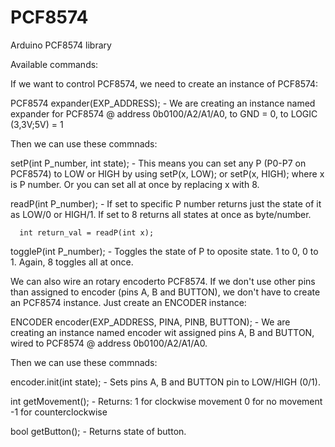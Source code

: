 # PCF8574
Arduino PCF8574 library

Available commands:

If we want to control PCF8574, we need to create an instance of PCF8574:

  PCF8574 expander(EXP_ADDRESS);
    - We are creating an instance named expander for PCF8574 @ address 0b0100/A2/A1/A0, to GND = 0, to LOGIC (3,3V;5V) = 1

  Then we can use these commnads:

  setP(int P_number, int state);
    - This means you can set any P (P0-P7 on PCF8574) to LOW or HIGH by using
      setP(x, LOW); or setP(x, HIGH); where x is P number.
      Or you can set all at once by replacing x with 8.


  readP(int P_number);
    - If set to specific P number returns just the state of it as LOW/0 or HIGH/1.
      If set to 8 returns all states at once as byte/number.

      int return_val = readP(int x);


  toggleP(int P_number);
    - Toggles the state of P to oposite state. 1 to 0, 0 to 1.
      Again, 8 toggles all at once.


We can also wire an rotary encoderto PCF8574.
If we don't use other pins than assigned to encoder (pins A, B and BUTTON),
we don't have to create an PCF8574 instance. Just create an ENCODER instance:

  ENCODER encoder(EXP_ADDRESS, PINA, PINB, BUTTON);
    - We are creating an instance named encoder wit assigned pins A, B and BUTTON,
      wired to PCF8574 @ address 0b0100/A2/A1/A0.

  Then we can use these commnads:

  encoder.init(int state);
    - Sets pins A, B and BUTTON pin to LOW/HIGH (0/1).


  int getMovement();
    - Returns: 1 for clockwise movement
               0 for no movement
              -1 for counterclockwise


  bool getButton();
    - Returns state of button.
